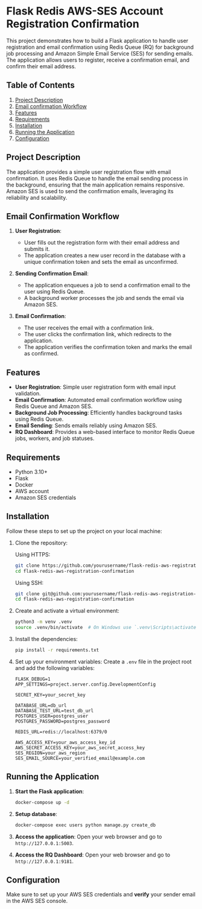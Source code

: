 # Flask Redis AWS-SES Account Registration Confirmation
This project demonstrates how to build a Flask application to handle user registration and email confirmation using Redis Queue (RQ) for background job processing and Amazon Simple Email Service (SES) for sending emails. The application allows users to register, receive a confirmation email, and confirm their email address.

## Table of Contents

1. [Project Description](#project-description)
2. [Email confirmation Workflow](#email-confirmation-workflow)
3. [Features](#features)
4. [Requirements](#requirements)
5. [Installation](#installation)
6. [Running the Application](#running-the-application)  
7. [Configuration](#configuration)

## Project Description
The application provides a simple user registration flow with email confirmation. It uses Redis Queue to handle the email sending process in the background, ensuring that the main application remains responsive. Amazon SES is used to send the confirmation emails, leveraging its reliability and scalability.

## Email Confirmation Workflow

1. **User Registration**:
    - User fills out the registration form with their email address and submits it.
    - The application creates a new user record in the database with a unique confirmation token and sets the email as unconfirmed.

2. **Sending Confirmation Email**:
    - The application enqueues a job to send a confirmation email to the user using Redis Queue.
    - A background worker processes the job and sends the email via Amazon SES.

3. **Email Confirmation**:
    - The user receives the email with a confirmation link.
    - The user clicks the confirmation link, which redirects to the application.
    - The application verifies the confirmation token and marks the email as confirmed.

## Features

- **User Registration**: Simple user registration form with email input validation.
- **Email Confirmation**: Automated email confirmation workflow using Redis Queue and Amazon SES.
- **Background Job Processing**: Efficiently handles background tasks using Redis Queue.
- **Email Sending**: Sends emails reliably using Amazon SES.
- **RQ Dashboard**: Provides a web-based interface to monitor Redis Queue jobs, workers, and job statuses.

## Requirements

- Python 3.10+
- Flask
- Docker
- AWS account
- Amazon SES credentials

## Installation
Follow these steps to set up the project on your local machine:

1. Clone the repository:

    Using HTTPS:
    ```bash
    git clone https://github.com/yourusername/flask-redis-aws-registration-confirmation.git
    cd flask-redis-aws-registration-confirmation
    ```

    Using SSH:
    ```bash
    git clone git@github.com:yourusername/flask-redis-aws-registration-confirmation.git
    cd flask-redis-aws-registration-confirmation
    ```

2. Create and activate a virtual environment:

    ```sh
    python3 -m venv .venv
    source .venv/bin/activate  # On Windows use `.venv\Scripts\activate`
    ```

3. Install the dependencies:

    ```sh
    pip install -r requirements.txt
    ```
4. Set up your environment variables:
    Create a `.env` file in the project root and add the following variables:
    ```plaintext
    FLASK_DEBUG=1
    APP_SETTINGS=project.server.config.DevelopmentConfig
    
    SECRET_KEY=your_secret_key
    
    DATABASE_URL=db_url
    DATABASE_TEST_URL=test_db_url
    POSTGRES_USER=postgres_user
    POSTGRES_PASSWORD=postgres_password    
    
    REDIS_URL=redis://localhost:6379/0
    
    AWS_ACCESS_KEY=your_aws_access_key_id
    AWS_SECRET_ACCESS_KEY=your_aws_secret_access_key
    SES_REGION=your_aws_region
    SES_EMAIL_SOURCE=your_verified_email@example.com
    ```
## Running the Application

1. **Start the Flask application**:
   ```bash
   docker-compose up -d
   ```

2. **Setup database**:
    ```bash
   docker-compose exec users python manage.py create_db
   ```

3. **Access the application**:
    Open your web browser and go to `http://127.0.0.1:5003`.

5. **Access the RQ Dashboard**:
    Open your web browser and go to `http://127.0.0.1:9181`.

## Configuration

Make sure to set up your AWS SES credentials and **verify** your sender email in the AWS SES console.
